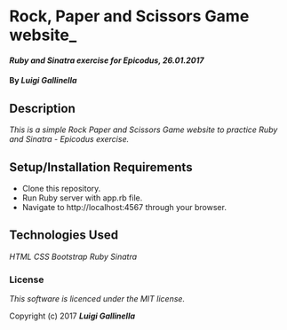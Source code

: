 # Rock, Paper and Scissors Game website_

#### _Ruby and Sinatra exercise for Epicodus, 26.01.2017_

#### By _**Luigi Gallinella**_

## Description

_This is a simple Rock Paper and Scissors Game website to practice Ruby and Sinatra - Epicodus exercise._

## Setup/Installation Requirements

* Clone this repository.
* Run Ruby server with app.rb file.
* Navigate to http://localhost:4567 through your browser.

## Technologies Used

_HTML_
_CSS_
_Bootstrap_
_Ruby_
_Sinatra_

### License

*This software is licenced under the MIT license.*

Copyright (c) 2017 **_Luigi Gallinella_**